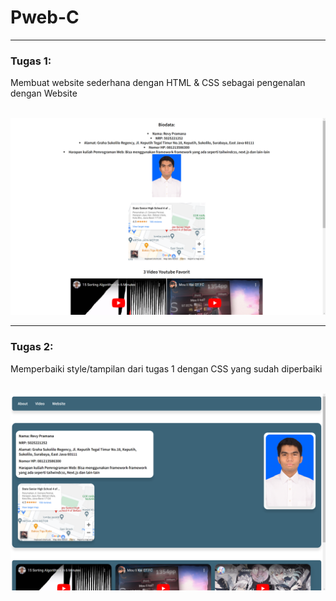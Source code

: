 # Pweb-C
---
### Tugas 1:
<p>Membuat website sederhana dengan HTML & CSS sebagai pengenalan dengan Website</p><br>
<img src="Img/Tugas1.jpg" alt=" Tugas 1"> 

---
### Tugas 2:
<p>Memperbaiki style/tampilan dari tugas 1 dengan CSS yang sudah diperbaiki</p><br>
<img src="Img/Tugas2.jpg" alt=" Tugas 2"> 